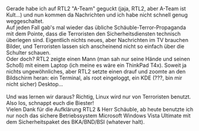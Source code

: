 <html><body><p>Gerade habe ich auf RTL2 "A-Team" geguckt (jaja, RTL2, aber A-Team ist Kult...) und nun kommen da Nachrichten und ich habe nicht schnell genug weggeschaltet.<br>
Auf jeden Fall gab's mal wieder das übliche Schäuble-Terror-Propaganda mit dem Pointe, dass die Terroristen den Sicherheitsdiensten technisch überlegen sind. Eigentlich nichts neues, aber Nachrichten im TV brauchen Bilder, und Terroristen lassen sich anscheinend nicht so einfach über die Schulter schauen.<br>
Oder doch? RTL2 zeigte einen Mann (man sah nur seine Hände und seinen Schoß) mit einem Laptop (ich meine es wäre ein ThinkPad T4x). Soweit ja nichts ungewöhnliches, aber RTL2 setzte einen drauf und zoomte an den Bildschirm heran: ein Terminal, als root eingeloggt, ein KDE (???, bin mir nicht sicher) Desktop...<br>
<br>
Und was lernen wir daraus? Richtig, Linux wird nur von Terroristen benutzt. Also los, schnappt euch die Biester!<br>
Vielen Dank für die Aufklärung RTL2 &amp; Herr Schäuble, ab heute benutzte ich nur noch das sichere Betriebssystem Microsoft Windows Vista Ultimate mit dem Sicherheitspaket des BKA/BND/BSI (whatever halt).</p></body></html>